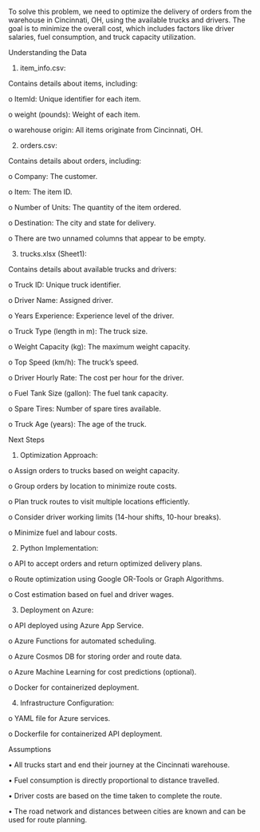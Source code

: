 To solve this problem, we need to optimize the delivery of orders from the warehouse in Cincinnati, OH, using the available trucks and drivers. The goal is to minimize the overall cost, which includes factors like driver salaries, fuel consumption, and truck capacity utilization.

Understanding the Data

1.	item_info.csv:
 
Contains details about items, including:

  o	ItemId: Unique identifier for each item.
  
  o	weight (pounds): Weight of each item.
  
  o	warehouse origin: All items originate from Cincinnati, OH.

2.	orders.csv:

Contains details about orders, including:

  o	Company: The customer.
  
  o	Item: The item ID.
  
  o	Number of Units: The quantity of the item ordered.
  
  o	Destination: The city and state for delivery.
  
  o	There are two unnamed columns that appear to be empty.

3.	trucks.xlsx (Sheet1):

Contains details about available trucks and drivers:

  o	Truck ID: Unique truck identifier.
  
  o	Driver Name: Assigned driver.
  
  o	Years Experience: Experience level of the driver.
  
  o	Truck Type (length in m): The truck size.
  
  o	Weight Capacity (kg): The maximum weight capacity.
  
  o	Top Speed (km/h): The truck’s speed.
  
  o	Driver Hourly Rate: The cost per hour for the driver.
  
  o	Fuel Tank Size (gallon): The fuel tank capacity.
  
  o	Spare Tires: Number of spare tires available.
  
  o	Truck Age (years): The age of the truck.

Next Steps

1.	Optimization Approach:
   
  o	Assign orders to trucks based on weight capacity.
  
  o	Group orders by location to minimize route costs.
  
  o	Plan truck routes to visit multiple locations efficiently.
  
  o	Consider driver working limits (14-hour shifts, 10-hour breaks).
  
  o	Minimize fuel and labour costs.

2.	Python Implementation:
   
  o	API to accept orders and return optimized delivery plans.
  
  o	Route optimization using Google OR-Tools or Graph Algorithms.
  
  o	Cost estimation based on fuel and driver wages.

3.	Deployment on Azure:
   
  o	API deployed using Azure App Service.
  
  o	Azure Functions for automated scheduling.
  
  o	Azure Cosmos DB for storing order and route data.
  
  o	Azure Machine Learning for cost predictions (optional).
  
  o	Docker for containerized deployment.

4.	Infrastructure Configuration:
   
  o	YAML file for Azure services.
  
  o	Dockerfile for containerized API deployment.

Assumptions

  •	All trucks start and end their journey at the Cincinnati warehouse.
  
  •	Fuel consumption is directly proportional to distance travelled.
  
  •	Driver costs are based on the time taken to complete the route.
  
  •	The road network and distances between cities are known and can be used for route planning.


